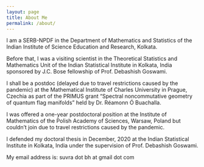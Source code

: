 ```yaml
---
layout: page
title: About Me
permalink: /about/
---
```


I am a SERB-NPDF in the Department of Mathematics and Statistics of the Indian Institute of Science Education and Research, Kolkata.

Before that, I was a visiting scientist in the Theoretical Statistics and Mathematics Unit of the Indian Statistical Institute in Kolkata, India sponsored by J.C. Bose fellowship of Prof. Debashish Goswami.

I shall be a postdoc (delayed due to travel restrictions caused by the pandemic) at the Mathematical Institute of Charles University in Prague, Czechia as part of the PRIMUS grant “Spectral noncommutative geometry of quantum flag manifolds” held by Dr. R&eacute;amonn &Oacute; Buachalla.

I was offered a one-year postdoctoral position at the Institute of Mathematics of the Polish Academy of Sciences, Warsaw, Poland but couldn’t join due to travel restrictions caused by the pandemic.

I defended my doctoral thesis in December, 2020 at the Indian Statistical Institute in Kolkata, India under the supervision of Prof. Debashish Goswami.

My email address is: suvra dot bh at gmail dot com